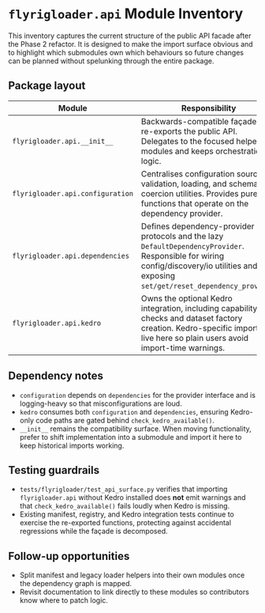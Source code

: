 # `flyrigloader.api` Module Inventory

This inventory captures the current structure of the public API facade after the Phase 2 refactor. It is designed to make the import surface obvious and to highlight which submodules own which behaviours so future changes can be planned without spelunking through the entire package.

## Package layout

| Module | Responsibility | Key exports |
| --- | --- | --- |
| `flyrigloader.api.__init__` | Backwards-compatible façade that re-exports the public API. Delegates to the focused helper modules and keeps orchestration logic. | High level helpers such as `discover_experiment_manifest`, `load_experiment_files`, registry utilities, plus re-exports from other submodules. |
| `flyrigloader.api.configuration` | Centralises configuration source validation, loading, and schema coercion utilities. Provides pure functions that operate on the dependency provider. | `validate_config_parameters`, `resolve_config_source`, `load_and_validate_config`, `coerce_config_for_version_validation`. |
| `flyrigloader.api.dependencies` | Defines dependency-provider protocols and the lazy `DefaultDependencyProvider`. Responsible for wiring config/discovery/io utilities and exposing `set/get/reset_dependency_provider`. | `DefaultDependencyProvider`, the provider protocols, and the provider management helpers. |
| `flyrigloader.api.kedro` | Owns the optional Kedro integration, including capability checks and dataset factory creation. Kedro-specific imports live here so plain users avoid import-time warnings. | `check_kedro_available`, `create_kedro_dataset`, `FlyRigLoaderDataSet` (when available). |

## Dependency notes

* `configuration` depends on `dependencies` for the provider interface and is logging-heavy so that misconfigurations are loud.
* `kedro` consumes both `configuration` and `dependencies`, ensuring Kedro-only code paths are gated behind `check_kedro_available()`.
* `__init__` remains the compatibility surface. When moving functionality, prefer to shift implementation into a submodule and import it here to keep historical imports working.

## Testing guardrails

* `tests/flyrigloader/test_api_surface.py` verifies that importing `flyrigloader.api` without Kedro installed does **not** emit warnings and that `check_kedro_available()` fails loudly when Kedro is missing.
* Existing manifest, registry, and Kedro integration tests continue to exercise the re-exported functions, protecting against accidental regressions while the façade is decomposed.

## Follow-up opportunities

* Split manifest and legacy loader helpers into their own modules once the dependency graph is mapped.
* Revisit documentation to link directly to these modules so contributors know where to patch logic.
